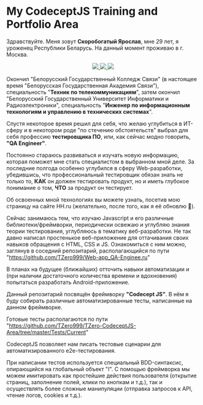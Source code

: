 # My CodeceptJS Training and Portfolio Area

Здравствуйте. Меня зовут <b>Скоробогатый Ярослав</b>, мне 29 лет, я уроженец Республики Беларусь. На данный момент проживаю в г. Москва.

<div id = 'social_links' class='link_btn' align = 'center'>
    <a href="https://vk.com/tzero">
        <img src = "https://img.shields.io/badge/vk-blue?style=for-the-badge"/>
    </a>
    <a href="https://hh.ru/resume/28a29296ff089d8bde0039ed1f4b5953344168">
        <img src = "https://img.shields.io/badge/HeadHunter-red?style=for-the-badge"/>
    </a>
    <a href="https://t.me/TZero_spb">
        <img src = "https://img.shields.io/badge/Telegram-blue?style=for-the-badge"/>
    </a>
</div>

Окончил "Белорусский Государственный Колледж Связи" (в настоящее время "Белорусская Государственная Академия Связи"), 
специальность "<b>Техник по телекоммуникациям</b>", затем окончил "Белорусский Государственный Университет Информатики и Радиоэлектроники", 
специальность "<b>Инженер по информационным технологиям и управлению в технических системах</b>".

Спустя некоторое время решил для себя, что желаю углубиться в ИТ-сферу и в некотором роде "по стечению обстоятельств" выбрал для себя 
профессию <b>тестировщика ПО</b>, или, как сейчас модно говорить, <b>"QA Engineer"</b>.

Постоянно стараюсь развиваться и изучать новую информацию, которая поможет мне стать специалистом в выбранном мной деле.
За последние полгода особенно углубился в сферу Web-разработки, убедившись, что профессиональный тестировщик обязан знать не только то, <b>КАК</b> он
должен тестировать продукт, но и иметь глубокое понимание о том, <b>ЧТО</b> за продукт он тестирует.

Об освоенных мной технологиях вы можете узнать, посетив мою страницу на сайте HH.ru (желательно, после того, как я её обновлю 🤫).

Сейчас занимаюсь тем, что изучаю Javascript и его различные библиотеки/фреймворки, периодически освежаю и углубляю знания теории тестирования,
углубляюсь в тематику веб-разработки. Не так давно написал простенькое веб-приложение для оттачивания своих навыков обращения с HTML, CSS и JS.
Ознакомиться с ним можно, заглянув в соседний репозитарий, располагающийся по пути "https://github.com/TZero999/Web-app_QA-Enginee.ru"

В планах на будущее (ближайших) отточить навыки автоматизации и (при наличии достаточного количества времени и вдохновения) попытаться разработать Android-приложение.

Данный репозитарий посвящён фреймворку <b>"Codecept JS"</b>.
В нём я буду собирать различные автоматизированные тесты, написанные на данном фреймворке.

Готовые тесты располагаются по пути "https://github.com/TZero999/TZero-CodeceptJS-Area/tree/master/Tests/Current"

CodeceptJS позволяет нам писать тестовые сценарии для автоматизированного e2e-тестирования.

При написании тестов используется специальный BDD-синтаксис, опирающийся на глобальный объект "I".
С помощью фреймворка мы можем имитировать как простейшие действия пользователя (открытие страниц, заполнение полей, клики по кнопкам и т.д.), 
так и осуществлять более сложные манипуляции (отправка запросов к API, чтение логов, cookies и т.д.).